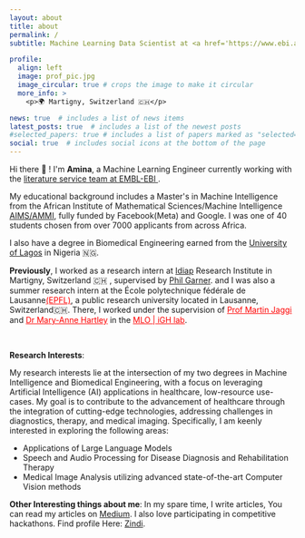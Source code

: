 ```yaml
---
layout: about
title: about
permalink: /
subtitle: Machine Learning Data Scientist at <a href='https://www.ebi.ac.uk/'> EMBL-EBI </a> | Formerly a research intern at <a href='https://www.idiap.ch/en> Idiap Research Institue</a> 

profile:
  align: left
  image: prof_pic.jpg
  image_circular: true # crops the image to make it circular
  more_info: >
    <p>🌍 Martigny, Switzerland 🇨🇭</p>

news: true  # includes a list of news items
latest_posts: true  # includes a list of the newest posts
#selected_papers: true # includes a list of papers marked as "selected={true}"
social: true  # includes social icons at the bottom of the page
---
```



Hi there 👋 ! I'm **Amina**, a Machine Learning Engineer currently working with the <a href='https://www.ebi.ac.uk/about/teams/literature-services/'> literature service team at EMBL-EBI </a>. 

My educational background includes a Master's in Machine Intelligence from the African Institute of Mathematical Sciences/Machine Intelligence <a href="https://www.aimsammi.org">AIMS/AMMI</a>, fully funded by Facebook(Meta) and Google. I was one of 40 students chosen from over 7000 applicants from across Africa. 

I also have a degree in Biomedical Engineering earned from the <a href="https://unilag.edu.ng">University of Lagos</a> in Nigeria 🇳🇬.


**Previously**, I worked as a research intern at <a href="https://idiap.ch/en">Idiap</a> Research Institute in Martigny, Switzerland  🇨🇭 , supervised by <a  href="https://pgarner.github.io/">Phil Garner</a>. and I was also a summer research intern at the École polytechnique fédérale de Lausanne<a style="color:red;" href="https://epfl.ch/en">(EPFL)</a>, a public research university located in Lausanne, Switzerland🇨🇭. There, I worked under the supervision of <a style="color:red;" href="https://people.epfl.ch/martin.jaggi">Prof Martin Jaggi</a> and <a style="color:red;" href="https://www.yale-light.org/team">Dr Mary-Anne Hartley</a> in the  <a style="color:red;" href="https://www.epfl.ch/labs/mlo/igh-intelligent-global-health/">MLO | iGH lab</a>.


<br>



**Research Interests**:

My research interests lie at the intersection of my two degrees in Machine Intelligence and Biomedical Engineering, with a focus on leveraging Artificial Intelligence (AI) applications in healthcare, low-resource use-cases. My goal is to contribute to the advancement of healthcare through the integration of cutting-edge technologies, addressing challenges in diagnostics, therapy, and medical imaging. Specifically, I am keenly interested in exploring the following areas:

<ul>
    <li>Applications of Large Language Models</li>
    <li>Speech and Audio Processing for Disease Diagnosis and Rehabilitation Therapy</li>
    <li>Medical Image Analysis utilizing advanced state-of-the-art Computer Vision methods</li>
</ul>


**Other Interesting things about me**:
In my spare time, I write articles, You can read my articles on <a href="https://mardiyyah.medium.com">Medium</a>. I also love participating in competitive hackathons. Find profile Here: <a href="https://zindi.africa/users/Mardiyyah">Zindi</a>.


<!-- <h4><strong>Summary Background</strong></h4>
<h4>Education </h4>
<ul>
    <li>Masters in Mathematics Major in Machine Intelligence | <a href="https://aimsammi.org">Afican Institute For Mathematical Science</a> Class of 2021</li>
    <li>Masters in Biomedical Engineering | <a href="https://unilag.edu.ng"> University of Lagos</a></li>
    <li>Bachelor in Chemical Engineering | University of Benin, Nigeria</li>
</ul>

<h4>Experiences</h4>
<ul>
    <li>Pre-doctoral Research Intern | <a href="https://idiap.ch/en">Idiap Research Institute</a> | March 2023</li>
    <li>Summer Research Intern | <a href="https://epfl.ch/en">EPFL</a> | June 2022</li>
    <li>Research Analyst | <a href="https://www.datasciencenigeria.org/">Data Scientist Network</a> | 2021</li>
</ul>

<h4>Projects</h4>
<ul>
    <li> Storytelling and Job Performance modelling from digital interviews(<a href="https://data.snf.ch/grants/grant/197479">STEADI</a>) | current work at Idiap | 2023</li>
    <li> Nigerian Pidgin ++ | <a href="https://nbviewer.org/github/blackinai/blackinai.github.io/blob/4a3923311e72ea0613a1fcfd7472d98782787ff9/bai/src/files/BlackinAI22AcceptedPapers.pdf">Collaborative Research Work presented as a poster at Black in AI Affinity Workshop NeurIPS 2022</a></li>
    <li> Multilingual COVID sentiment Analyzer | Work done at EPFL | 2022</li>
    <li> FaqBot with DialogFlow | Work done at Data Scientist Network | 2021</li>
    
</ul> -->
